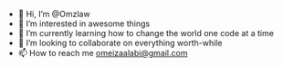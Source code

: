 - 👋 Hi, I’m @Omzlaw
- 👀 I’m interested in awesome things
- 🌱 I’m currently learning how to change the world one code at a time
- 💞️ I’m looking to collaborate on everything worth-while
- 📫 How to reach me omeizaalabi@gmail.com

<!---
Omzlaw/Omzlaw is a ✨ special ✨ repository because its `README.md` (this file) appears on your GitHub profile.
You can click the Preview link to take a look at your changes.
--->
